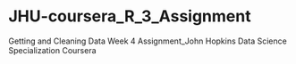 # JHU-coursera_R_3_Assignment
Getting and Cleaning Data Week 4 Assignment_John Hopkins Data Science Specialization Coursera
